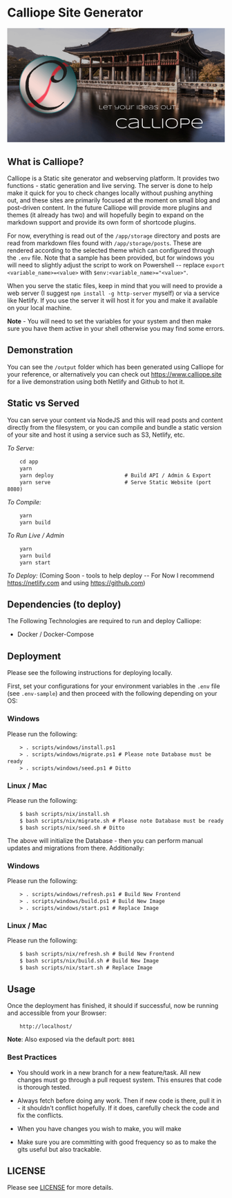 # Calliope Site Generator

![Calliope](content/media/calliope.png)

## What is Calliope?
Calliope is a Static site generator and webserving platform. It provides two functions - static generation and live serving. The server is done to help make it quick for you to check changes locally without pushing anything out, and these sites are primarily focused at the moment on small blog and post-driven content. In the future Calliope will provide more plugins and themes (it already has two) and will hopefully begin to expand on the markdown support and provide its own form of shortcode plugins.

For now, everything is read out of the `/app/storage` directory and posts are read from markdown files found with `/app/storage/posts`. These are rendered according to the selected theme which can configured through the `.env` file. Note that a sample has been provided, but for windows you will need to slightly adjust the script to work on Powershell -- replace `export <variable_name>=<value>` with `$env:<variable_name>="<value>"`.

When you serve the static files, keep in mind that you will need to provide a web server (I suggest `npm install -g http-server` myself) or via a service like Netlify. If you use the server it will host it for you and make it available on your local machine.

**Note** - You will need to set the variables for your system and then make sure you have them active in your shell otherwise you may find some errors.

## Demonstration

You can see the `/output` folder which has been generated using Calliope for your reference, or alternatively you can check out https://www.calliope.site for a live demonstration using both Netlify and Github to hot it.

## Static vs Served

You can serve your content via NodeJS and this will read posts and content directly from the filesystem, or you can compile and bundle a static version of your site and host it using a service such as S3, Netlify, etc.

_To Serve:_

        cd app
        yarn 
        yarn deploy                       # Build API / Admin & Export
        yarn serve                        # Serve Static Website (port 8080)

_To Compile:_

        yarn
        yarn build                       

_To Run Live / Admin_

        yarn
        yarn build
        yarn start


_To Deploy:_ (Coming Soon - tools to help deploy -- For Now I recommend https://netlify.com and using https://github.com)

## Dependencies (to deploy)

The Following Technologies are required to run and deploy Calliope:

- Docker / Docker-Compose

## Deployment

Please see the following instructions for deploying locally.

First, set your configurations for your environment variables in the `.env` file (see `.env-sample`) and then proceed with the following depending on your OS:

### Windows

Please run the following:

        > . scripts/windows/install.ps1
        > . scripts/windows/migrate.ps1 # Please note Database must be ready
        > . scripts/windows/seed.ps1 # Ditto

### Linux / Mac

Please run the following:

        $ bash scripts/nix/install.sh
        $ bash scripts/nix/migrate.sh # Please note Database must be ready
        $ bash scripts/nix/seed.sh # Ditto

The above will initialize the Database - then you can perform manual updates and migrations from there. Additionally:

### Windows

Please run the following:

        > . scripts/windows/refresh.ps1 # Build New Frontend
        > . scripts/windows/build.ps1 # Build New Image
        > . scripts/windows/start.ps1 # Replace Image


### Linux / Mac

Please run the following:

        $ bash scripts/nix/refresh.sh # Build New Frontend
        $ bash scripts/nix/build.sh # Build New Image
        $ bash scripts/nix/start.sh # Replace Image


## Usage

Once the deployment has finished, it should if successful, now be running and accessible from your Browser:

        http://localhost/

**Note**: Also exposed via the default port: `8081`

### Best Practices

- You should work in a new branch for a new feature/task. All new changes must go through a pull request system. This ensures that code is thorough tested.

- Always fetch before doing any work. Then if new code is there, pull it in - it shouldn't conflict hopefully. If it does, carefully check the code and fix the conflicts.

- When you have changes you wish to make, you will make

- Make sure you are committing with good frequency so as to make the gits useful but also trackable.

## LICENSE

Please see [LICENSE](LICENSE) for more details.
